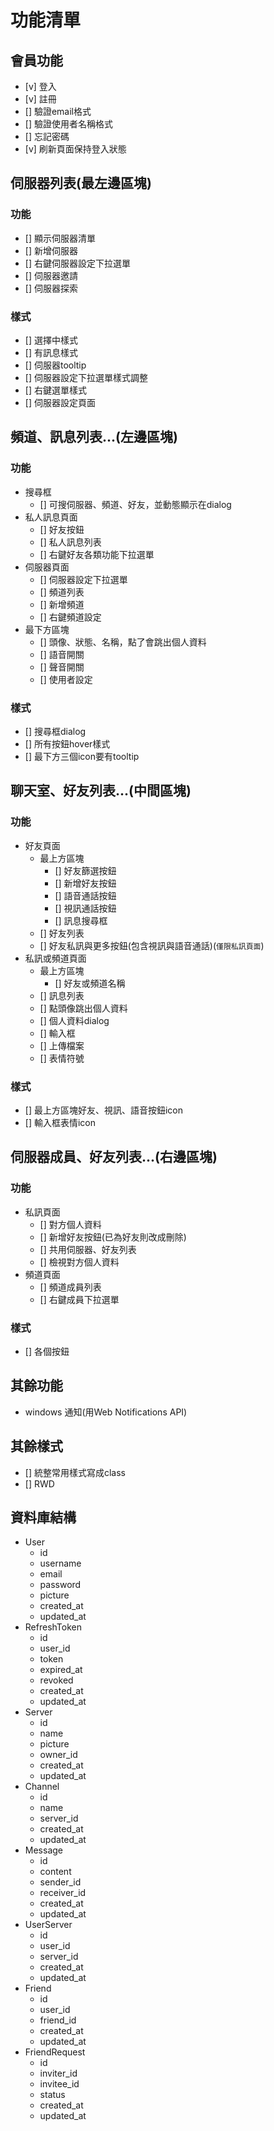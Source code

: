 # 功能清單

## 會員功能

- [v] 登入
- [v] 註冊
- [] 驗證email格式
- [] 驗證使用者名稱格式
- [] 忘記密碼
- [v] 刷新頁面保持登入狀態

## 伺服器列表(最左邊區塊)

### 功能

- [] 顯示伺服器清單
- [] 新增伺服器
- [] 右鍵伺服器設定下拉選單
- [] 伺服器邀請
- [] 伺服器探索

### 樣式

- [] 選擇中樣式
- [] 有訊息樣式
- [] 伺服器tooltip
- [] 伺服器設定下拉選單樣式調整
- [] 右鍵選單樣式
- [] 伺服器設定頁面

## 頻道、訊息列表...(左邊區塊)

### 功能

- 搜尋框
  - [] 可搜伺服器、頻道、好友，並動態顯示在dialog
- 私人訊息頁面
  - [] 好友按鈕
  - [] 私人訊息列表
  - [] 右鍵好友各類功能下拉選單
- 伺服器頁面
  - [] 伺服器設定下拉選單
  - [] 頻道列表
  - [] 新增頻道
  - [] 右鍵頻道設定
- 最下方區塊
  - [] 頭像、狀態、名稱，點了會跳出個人資料
  - [] 語音開關
  - [] 聲音開關
  - [] 使用者設定

### 樣式

- [] 搜尋框dialog
- [] 所有按鈕hover樣式
- [] 最下方三個icon要有tooltip

## 聊天室、好友列表...(中間區塊)

### 功能

- 好友頁面
  - 最上方區塊
    - [] 好友篩選按鈕
    - [] 新增好友按鈕
    - [] 語音通話按鈕
    - [] 視訊通話按鈕
    - [] 訊息搜尋框
  - [] 好友列表
  - [] 好友私訊與更多按鈕(包含視訊與語音通話)(`僅限私訊頁面`)
- 私訊或頻道頁面
  - 最上方區塊
    - [] 好友或頻道名稱
  - [] 訊息列表
  - [] 點頭像跳出個人資料
  - [] 個人資料dialog
  - [] 輸入框
  - [] 上傳檔案
  - [] 表情符號

### 樣式

- [] 最上方區塊好友、視訊、語音按鈕icon
- [] 輸入框表情icon

## 伺服器成員、好友列表...(右邊區塊)

### 功能

- 私訊頁面
  - [] 對方個人資料
  - [] 新增好友按鈕(已為好友則改成刪除)
  - [] 共用伺服器、好友列表
  - [] 檢視對方個人資料
- 頻道頁面
  - [] 頻道成員列表
  - [] 右鍵成員下拉選單

### 樣式

- [] 各個按鈕

## 其餘功能

- windows 通知(用Web Notifications API)

## 其餘樣式

- [] 統整常用樣式寫成class
- [] RWD

## 資料庫結構

- User
  - id
  - username
  - email
  - password
  - picture
  - created_at
  - updated_at
- RefreshToken
  - id
  - user_id
  - token
  - expired_at
  - revoked
  - created_at
  - updated_at
- Server
  - id
  - name
  - picture
  - owner_id
  - created_at
  - updated_at
- Channel
  - id
  - name
  - server_id
  - created_at
  - updated_at
- Message
  - id
  - content
  - sender_id
  - receiver_id
  - created_at
  - updated_at
- UserServer
  - id
  - user_id
  - server_id
  - created_at
  - updated_at
  <!-- - UserChannel
  - id
  - user_id
  - channel_id
  - created_at
  - updated_at -->
- Friend
  - id
  - user_id
  - friend_id
  - created_at
  - updated_at
- FriendRequest
  - id
  - inviter_id
  - invitee_id
  - status
  - created_at
  - updated_at
